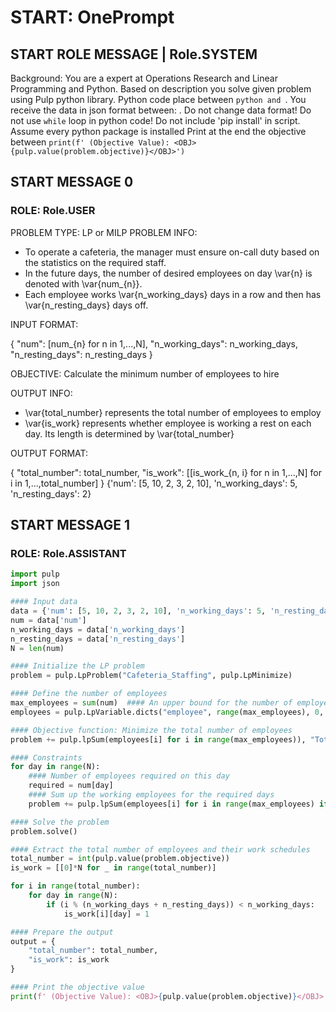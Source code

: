# START: OnePrompt 
## START ROLE MESSAGE | Role.SYSTEM 
Background: You are a expert at Operations Research and Linear Programming and Python. Based on description you solve given problem using Pulp python library. Python code place between ```python and ```. You receive the data in json format between: <DATA></DATA>. Do not change data format! Do not use `while` loop in python code! Do not include 'pip install' in script. Assume every python package is installed Print at the end the objective between <OBJ></OBJ> `print(f' (Objective Value): <OBJ>{pulp.value(problem.objective)}</OBJ>')`  
## START MESSAGE 0 
### ROLE: Role.USER
<DESCRIPTION>
PROBLEM TYPE: LP or MILP
PROBLEM INFO:

- To operate a cafeteria, the manager must ensure on-call duty based on the statistics on the required staff. 
- In the future days, the number of desired employees on day \var{n} is denoted with \var{num_{n}}.
- Each employee works \var{n_working_days} days in a row and then has \var{n_resting_days} days off.

INPUT FORMAT:

{
	"num": [num_{n} for n in 1,...,N],
	"n_working_days": n_working_days,
	"n_resting_days": n_resting_days
}


OBJECTIVE: Calculate the minimum number of employees to hire

OUTPUT INFO:

- \var{total_number} represents the total number of employees to employ
- \var{is_work} represents whether employee is working a rest on each day. Its length is determined by \var{total_number}

OUTPUT FORMAT:

{
	"total_number": total_number,
	"is_work": [[is_work_{n, i} for n in 1,...,N] for i in 1,...,total_number]
}
</DESCRIPTION>
<DATA>
{'num': [5, 10, 2, 3, 2, 10], 'n_working_days': 5, 'n_resting_days': 2}</DATA>


## START MESSAGE 1 
### ROLE: Role.ASSISTANT
```python
import pulp
import json

#### Input data
data = {'num': [5, 10, 2, 3, 2, 10], 'n_working_days': 5, 'n_resting_days': 2}
num = data['num']
n_working_days = data['n_working_days']
n_resting_days = data['n_resting_days']
N = len(num)

#### Initialize the LP problem
problem = pulp.LpProblem("Cafeteria_Staffing", pulp.LpMinimize)

#### Define the number of employees
max_employees = sum(num)  #### An upper bound for the number of employees
employees = pulp.LpVariable.dicts("employee", range(max_employees), 0, 1, pulp.LpBinary)

#### Objective function: Minimize the total number of employees
problem += pulp.lpSum(employees[i] for i in range(max_employees)), "Total_Employees"

#### Constraints
for day in range(N):
    #### Number of employees required on this day
    required = num[day]
    #### Sum up the working employees for the required days
    problem += pulp.lpSum(employees[i] for i in range(max_employees) if (i % (n_working_days + n_resting_days)) < n_working_days) >= required, f"Day_{day+1}_Requirement"

#### Solve the problem
problem.solve()

#### Extract the total number of employees and their work schedules
total_number = int(pulp.value(problem.objective))
is_work = [[0]*N for _ in range(total_number)]

for i in range(total_number):
    for day in range(N):
        if (i % (n_working_days + n_resting_days)) < n_working_days:
            is_work[i][day] = 1

#### Prepare the output
output = {
    "total_number": total_number,
    "is_work": is_work
}

#### Print the objective value
print(f' (Objective Value): <OBJ>{pulp.value(problem.objective)}</OBJ>')
```

